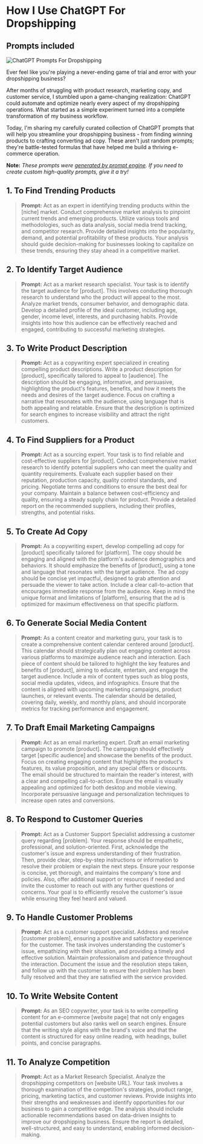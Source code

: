 # How I Use ChatGPT For Dropshipping
## Prompts included

![ChatGPT Prompts For Dropshipping](https://cdn.sanity.io/images/zc1yyogj/production/903d7eacc41219e18c4f1b7ddcfddefca926ee11-1200x630.png?w=1200&q=100)

Ever feel like you're playing a never-ending game of trial and error with your dropshipping business?

After months of struggling with product research, marketing copy, and customer service, I stumbled upon a game-changing realization: ChatGPT could automate and optimize nearly every aspect of my dropshipping operations. What started as a simple experiment turned into a complete transformation of my business workflow.

Today, I'm sharing my carefully curated collection of ChatGPT prompts that will help you streamline your dropshipping business - from finding winning products to crafting converting ad copy. These aren't just random prompts; they're battle-tested formulas that have helped me build a thriving e-commerce operation.

**Note:** *These prompts were [generated by prompt engine](https://www.promptengine.cc). If you need to create custom high-quality prompts, give it a try!*

## 1. To Find Trending Products

> **Prompt:** Act as an expert in identifying trending products within the [niche] market. Conduct comprehensive market analysis to pinpoint current trends and emerging products. Utilize various tools and methodologies, such as data analysis, social media trend tracking, and competitor research. Provide detailed insights into the popularity, demand, and potential profitability of these products. Your analysis should guide decision-making for businesses looking to capitalize on these trends, ensuring they stay ahead in a competitive market.

## 2. To Identify Target Audience

> **Prompt:** Act as a market research specialist. Your task is to identify the target audience for [product]. This involves conducting thorough research to understand who the product will appeal to the most. Analyze market trends, consumer behavior, and demographic data. Develop a detailed profile of the ideal customer, including age, gender, income level, interests, and purchasing habits. Provide insights into how this audience can be effectively reached and engaged, contributing to successful marketing strategies.

## 3. To Write Product Description

> **Prompt:** Act as a copywriting expert specialized in creating compelling product descriptions. Write a product description for [product], specifically tailored to appeal to [audience]. The description should be engaging, informative, and persuasive, highlighting the product's features, benefits, and how it meets the needs and desires of the target audience. Focus on crafting a narrative that resonates with the audience, using language that is both appealing and relatable. Ensure that the description is optimized for search engines to increase visibility and attract the right customers.

## 4. To Find Suppliers for a Product

> **Prompt:** Act as a sourcing expert. Your task is to find reliable and cost-effective suppliers for [product]. Conduct comprehensive market research to identify potential suppliers who can meet the quality and quantity requirements. Evaluate each supplier based on their reputation, production capacity, quality control standards, and pricing. Negotiate terms and conditions to ensure the best deal for your company. Maintain a balance between cost-efficiency and quality, ensuring a steady supply chain for product. Provide a detailed report on the recommended suppliers, including their profiles, strengths, and potential risks.

## 5. To Create Ad Copy

> **Prompt:** As a copywriting expert, develop compelling ad copy for [product] specifically tailored for [platform]. The copy should be engaging and aligned with the platform's audience demographics and behaviors. It should emphasize the benefits of [product], using a tone and language that resonates with the target audience. The ad copy should be concise yet impactful, designed to grab attention and persuade the viewer to take action. Include a clear call-to-action that encourages immediate response from the audience. Keep in mind the unique format and limitations of [platform], ensuring that the ad is optimized for maximum effectiveness on that specific platform.

## 6. To Generate Social Media Content

> **Prompt:** As a content creator and marketing guru, your task is to create a comprehensive content calendar centered around [product]. This calendar should strategically plan out engaging content across various platforms to maximize audience reach and interaction. Each piece of content should be tailored to highlight the key features and benefits of [product], aiming to educate, entertain, and engage the target audience. Include a mix of content types such as blog posts, social media updates, videos, and infographics. Ensure that the content is aligned with upcoming marketing campaigns, product launches, or relevant events. The calendar should be detailed, covering daily, weekly, and monthly plans, and should incorporate metrics for tracking performance and engagement.

## 7. To Draft Email Marketing Campaigns

> **Prompt:** Act as an email marketing expert. Draft an email marketing campaign to promote [product]. The campaign should effectively target [specific audience] and showcase the benefits of the product. Focus on creating engaging content that highlights the product's features, its value proposition, and any special offers or discounts. The email should be structured to maintain the reader's interest, with a clear and compelling call-to-action. Ensure the email is visually appealing and optimized for both desktop and mobile viewing. Incorporate persuasive language and personalization techniques to increase open rates and conversions.

## 8. To Respond to Customer Queries

> **Prompt:** Act as a Customer Support Specialist addressing a customer query regarding [problem]. Your response should be empathetic, professional, and solution-oriented. First, acknowledge the customer's issue and express understanding of their frustration. Then, provide clear, step-by-step instructions or information to resolve their problem or explain the next steps. Ensure your response is concise, yet thorough, and maintains the company's tone and policies. Also, offer additional support or resources if needed and invite the customer to reach out with any further questions or concerns. Your goal is to efficiently resolve the customer's issue while ensuring they feel heard and valued.

## 9. To Handle Customer Problems

> **Prompt:** Act as a customer support specialist. Address and resolve [customer problem], ensuring a positive and satisfactory experience for the customer. The task involves understanding the customer's issue, empathizing with their situation, and providing a timely and effective solution. Maintain professionalism and patience throughout the interaction. Document the issue and the resolution steps taken, and follow up with the customer to ensure their problem has been fully resolved and that they are satisfied with the service provided.

## 10. To Write Website Content

> **Prompt:** As an SEO copywriter, your task is to write compelling content for an e-commerce [website page] that not only engages potential customers but also ranks well on search engines. Ensure that the writing style aligns with the brand's voice and that the content is structured for easy online reading, with headings, bullet points, and concise paragraphs.

## 11. To Analyze Competition

> **Prompt:** Act as a Market Research Specialist. Analyze the dropshipping competitors on [website URL]. Your task involves a thorough examination of the competition's strategies, product range, pricing, marketing tactics, and customer reviews. Provide insights into their strengths and weaknesses and identify opportunities for our business to gain a competitive edge. The analysis should include actionable recommendations based on data-driven insights to improve our dropshipping business. Ensure the report is detailed, well-structured, and easy to understand, enabling informed decision-making.
